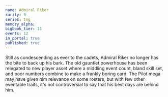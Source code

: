 ```yaml
---
name: Admiral Riker
rarity: 5
series: tng
memory_alpha:
bigbook_tier: 11
events: 12
in_portal: true
published: true
---
```


Still as condescending as ever to the cadets, Admiral Riker no longer has the bite to back up his bark. The old gauntlet powerhouse has been relegated to new player asset where a middling event count, bland skill set, and poor numbers combine to make a frankly boring card. The Pilot mega may have given him relevance on some rosters, but with few other eventable traits, it's not controversial to say that his best days are behind him.
